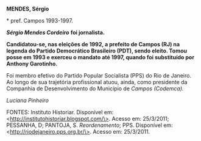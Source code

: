 **MENDES, Sérgio**

\* pref. Campos 1993-1997.

***Sérgio Mendes Cordeiro*** **foi jornalista.**

**Candidatou-se, nas eleições de 1992, a prefeito de Campos (RJ) na
legenda do Partido Democrático Brasileiro (PDT), sendo eleito. Tomou
posse em 1993 e exerceu o mandato até 1997, quando foi substituído por
Anthony Garotinho.**

Foi membro efetivo do Partido Popular Socialista (PPS) do Rio de
Janeiro. Ao longo de sua trajetória profissional atuou, ainda, como
presidente da Companhia de Desenvolvimento do Município de *Campos
(Codemca).*

*Luciana Pinheiro*

FONTES: Instituto Historiar. Disponível em:
\<http://institutohistoriar.blogspot.com/\>. Acesso em: 25/3/2011;
PESSANHA, D; PANTOJA, S. *Reordenamento*; PPS. Disponível em:
\<http://riodejaneiro.pps.org.br/\>. Acesso em: 25/3/2011.
